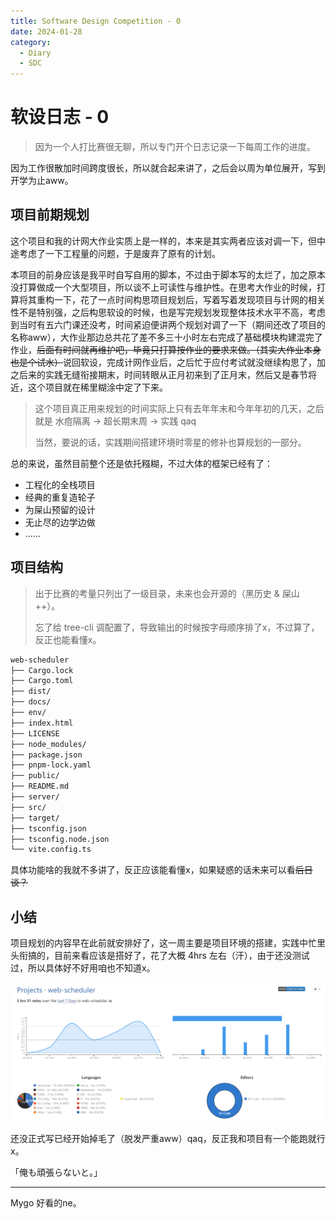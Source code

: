 ```yaml
---
title: Software Design Competition - 0
date: 2024-01-28
category:
  - Diary
  - SDC
---
```


# 软设日志 - 0

> 因为一个人打比赛很无聊，所以专门开个日志记录一下每周工作的进度。

<!-- more -->

因为工作很散加时间跨度很长，所以就合起来讲了，之后会以周为单位展开，写到开学为止aww。

## 项目前期规划

这个项目和我的计网大作业实质上是一样的，本来是其实两者应该对调一下，但中途考虑了一下工程量的问题，于是废弃了原有的计划。

本项目的前身应该是我平时自写自用的脚本，不过由于脚本写的太烂了，加之原本没打算做成一个大型项目，所以谈不上可读性与维护性。在思考大作业的时候，打算将其重构一下，花了一点时间构思项目规划后，写着写着发现项目与计网的相关性不是特别强，之后构思软设的时候，也是写完规划发现整体技术水平不高，考虑到当时有五六门课还没考，时间紧迫便讲两个规划对调了一下（期间还改了项目的名称aww），大作业那边总共花了差不多三十小时左右完成了基础模块构建混完了作业，~~后面有时间就再维护吧，毕竟只打算按作业的要求来做。（其实大作业本身也是个试水）~~说回软设，完成计网作业后，之后忙于应付考试就没继续构思了，加之后来的实践无缝衔接期末，时间转眼从正月初来到了正月末，然后又是春节将近，这个项目就在稀里糊涂中定了下来。

> 这个项目真正用来规划的时间实际上只有去年年末和今年年初的几天，之后就是 水痘隔离 -> 超长期末周 -> 实践 qaq
>
> 当然，要说的话，实践期间搭建环境时零星的修补也算规划的一部分。

总的来说，虽然目前整个还是依托糨糊，不过大体的框架已经有了：

- 工程化的全栈项目
- 经典的重复造轮子
- 为屎山预留的设计
- 无止尽的边学边做
- ......

## 项目结构

> 出于比赛的考量只列出了一级目录，未来也会开源的（黑历史 & 屎山 ++）。
>
> 忘了给 tree-cli 调配置了，导致输出的时候按字母顺序排了x，不过算了，反正也能看懂x。

```txt
web-scheduler
├── Cargo.lock
├── Cargo.toml
├── dist/
├── docs/
├── env/
├── index.html
├── LICENSE
├── node_modules/
├── package.json
├── pnpm-lock.yaml
├── public/
├── README.md
├── server/
├── src/
├── target/
├── tsconfig.json
├── tsconfig.node.json
└── vite.config.ts
```

具体功能啥的我就不多讲了，反正应该能看懂x，如果疑惑的话未来可以看~~后日谈？~~

## 小结

项目规划的内容早在此前就安排好了，这一周主要是项目环境的搭建，实践中忙里头衔搞的，目前来看应该是搭好了，花了大概 4hrs 左右（汗），由于还没测试过，所以具体好不好用咱也不知道x。

![](../imgs/2024-01-28_16-45-09.png)

还没正式写已经开始掉毛了（脱发严重aww）qaq，反正我和项目有一个能跑就行x。

<p class="center-text">「俺も頑張らないと。」</p>

---

Mygo 好看的ne。
